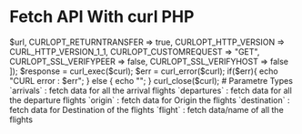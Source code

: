 # Fetch API With curl PHP

<?php

$curl = curl_init();
$url = "https://sweb2.com/SWEB2/web-scraping-php/web-scrapper-api.php?type=arrivals";

curl_setopt_array($curl, [
    CURLOPT_URL => $url,  
    CURLOPT_RETURNTRANSFER => true,
    CURLOPT_HTTP_VERSION => CURL_HTTP_VERSION_1_1,
    CURLOPT_CUSTOMREQUEST => "GET",
    CURLOPT_SSL_VERIFYPEER => false,
    CURLOPT_SSL_VERIFYHOST => false
]);

$response = curl_exec($curl);
$err = curl_error($curl);

if($err){
    echo "CURL error : $err";
} else {
    echo "<script>console.table($response)</script>";
}

curl_close($curl);

# Parametre Types

`arrivals`    : fetch data for all the arrival flights
`departures`  : fetch data for all the departure flights
`origin`      : fetch data for Origin the flights
`destination` : fetch data for Destination of the flights
`flight`      : fetch data/name of all the flights
